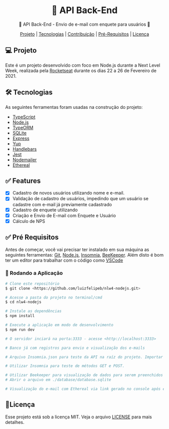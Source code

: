 <h1 align="center">🔗 API Back-End</h1>

<p align="center">🚀 API Back-End - Envio de e-mail com enquete para usuários 🚀</p>

<p align="center">
 <a href="#projeto">Projeto</a> |
 <a href="#tecnologias">Tecnologias</a> | 
 <a href="#features">Contribuição</a> | 
 <a href="#prerequisitos">Pré-Requisitos</a> | 
 <a href="#licenca">Licença</a>
</p>

<h2 align="left" id="projeto">💻 Projeto</h2>

Este é um projeto desenvolvido com foco em Node.js durante a Next Level Week, realizada pela [Rocketseat](https://github.com/Rocketseat) durante os dias 22 a 26 de Fevereiro de 2021.

<h2 align="left" id="tecnologias">🛠 Tecnologias</h2>

As seguintes ferramentas foram usadas na construção do projeto:

- [TypeScript](https://nodejs.org/en/)
- [Node.js](https://nodejs.org/en/)
- [TypeORM](https://typeorm.io/#/)
- [SQLite](https://www.sqlite.org/index.html)
- [Express](https://expressjs.com/pt-br/)
- [Yup](https://www.npmjs.com/package/yup?activeTab=readme#api)
- [Handlebars](https://handlebarsjs.com/)
- [Jest](https://jestjs.io/)
- [Nodemailer](https://nodemailer.com/about/)
- [Ethereal](https://ethereal.email/)


<h2 align="left" id="features">✅ Features</h2>

- [x] Cadastro de novos usuários utilizando nome e e-mail.
- [x] Validação de cadastro de usuários, impedindo que um usuário se cadastre com e-mail já previamente cadastrado
- [x] Cadastro de enquete utilizando
- [x] Criação e Envio de E-mail com Enquete e Usuário
- [x] Cálculo de NPS
 
<h2 align="left" id="prerequisitos">✅ Pré Requisitos </h2>

Antes de começar, você vai precisar ter instalado em sua máquina as seguintes ferramentas:
[Git](https://git-scm.com), [Node.js](https://nodejs.org/en/), [Insomnia](https://insomnia.rest/download/), [BeeKeeper](https://www.beekeeperstudio.io/). 
Além disto é bom ter um editor para trabalhar com o código como [VSCode](https://code.visualstudio.com/)

### 🎲 Rodando a Aplicação

```bash
# Clone este repositório
$ git clone <https://github.com/luizfelipeb/nlw4-nodejs.git>

# Acesse a pasta do projeto no terminal/cmd
$ cd nlw4-nodejs

# Instale as dependências
$ npm install

# Execute a aplicação em modo de desenvolvimento
$ npm run dev

# O servidor inciará na porta:3333 - acesse <http://localhost:3333>

# Banco já com registros para envio e visualização dos e-mails

# Arquivo Insomnia.json para teste da API na raíz do projeto. Importar para o Insomnia

# Utilizar Insomnia para teste de métodos GET e POST. 

# Utilizar Beekeeper para visualização de dados para serem preenchidos no corpo da requisição dos métodos POST no Insomnia.
# Abrir o arquivo em ./database/database.sqlite

# Visualização do e-mail com Ethereal via link gerado no console após execução do Método POST em SendEmail no Insomnia.

```

<h2 align="left" id="licenca"> 📃Licença </h2>

Esse projeto está sob a licença MIT. Veja o arquivo [LICENSE](https://github.com/luizfelipeb/nlw4-nodejs/blob/main/LICENSE.md) para mais detalhes.

